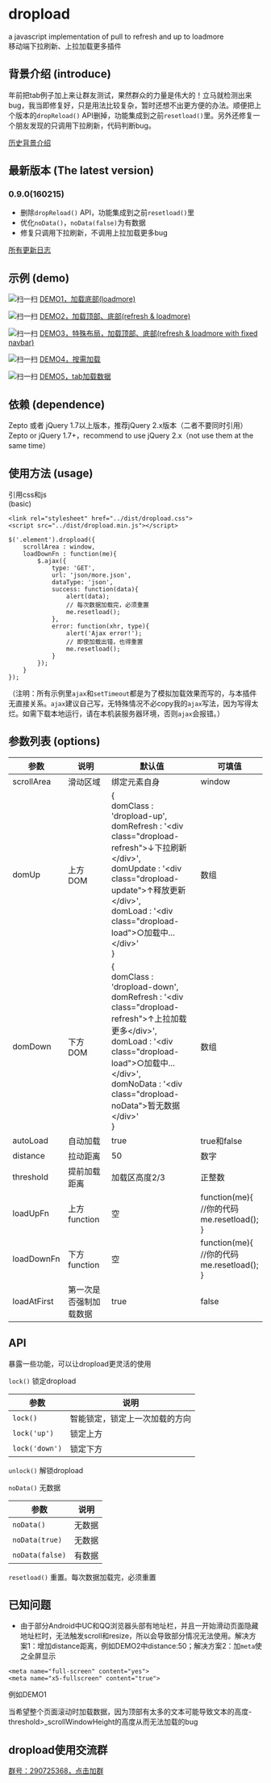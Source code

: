 # dropload
a javascript implementation of pull to refresh and up to loadmore
<br />
移动端下拉刷新、上拉加载更多插件

## 背景介绍 (introduce)

年前把tab例子加上来让群友测试，果然群众的力量是伟大的！立马就检测出来bug，我当即修复好，只是用法比较复杂，暂时还想不出更方便的办法。顺便把上个版本的`dropReload()` API删掉，功能集成到之前`resetload()`里。另外还修复一个朋友发现的只调用下拉刷新，代码判断bug。

[历史背景介绍](Intro.md)

## 最新版本 (The latest version)

### 0.9.0(160215)

* 删除`dropReload()` API，功能集成到之前`resetload()`里
* 优化`noData()`，`noData(false)`为有数据
* 修复只调用下拉刷新，不调用上拉加载更多bug

[所有更新日志](Changelog.md)

## 示例 (demo)

![扫一扫](examples/load-bottom.png)
[DEMO1，加载底部(loadmore)](http://ximan.github.io/dropload/examples/load-bottom.html)

![扫一扫](examples/load-top-bottom.png)
[DEMO2，加载顶部、底部(refresh & loadmore)](http://ximan.github.io/dropload/examples/load-top-bottom.html)

![扫一扫](examples/product-list.png)
[DEMO3，特殊布局，加载顶部、底部(refresh & loadmore with fixed navbar)](http://ximan.github.io/dropload/examples/product-list.html)

![扫一扫](examples/multiple-load.png)
[DEMO4，按需加载](http://ximan.github.io/dropload/examples/multiple-load.html)

![扫一扫](examples/tab.png)
[DEMO5，tab加载数据](http://ximan.github.io/dropload/examples/tab.html)

## 依赖 (dependence)

Zepto 或者 jQuery 1.7以上版本，推荐jQuery 2.x版本（二者不要同时引用）
<br />
Zepto or jQuery 1.7+，recommend to use jQuery 2.x（not use them at the same time）

## 使用方法 (usage)

引用css和js
<br />
(basic)

    <link rel="stylesheet" href="../dist/dropload.css">
    <script src="../dist/dropload.min.js"></script>

````
$('.element').dropload({
    scrollArea : window,
    loadDownFn : function(me){
        $.ajax({
            type: 'GET',
            url: 'json/more.json',
            dataType: 'json',
            success: function(data){
                alert(data);
                // 每次数据加载完，必须重置
                me.resetload();
            },
            error: function(xhr, type){
                alert('Ajax error!');
                // 即使加载出错，也得重置
                me.resetload();
            }
        });
    }
});
````
（注明：所有示例里`ajax`和`setTimeout`都是为了模拟加载效果而写的，与本插件无直接关系。`ajax`建议自己写，无特殊情况不必copy我的`ajax`写法，因为写得太烂。如需下载本地运行，请在本机装服务器环境，否则`ajax`会报错。）

## 参数列表 (options)

|    参数     |     说明     |  默认值 |      可填值     |
|------------|-------------|--------|----------------|
| scrollArea | 滑动区域      | 绑定元素自身 | window |
| domUp      | 上方DOM      | {<br/>domClass : 'dropload-up',<br/>domRefresh : '&lt;div class="dropload-refresh"&gt;↓下拉刷新&lt;/div&gt;',<br/>domUpdate  : '&lt;div class="dropload-update"&gt;↑释放更新&lt;/div&gt;',<br/>domLoad : '&lt;div class="dropload-load"&gt;○加载中...&lt;/div&gt;'<br/>} | 数组 |
| domDown    | 下方DOM      | {<br/>domClass : 'dropload-down',<br/>domRefresh : '&lt;div class="dropload-refresh"&gt;↑上拉加载更多&lt;/div&gt;',<br/>domLoad : '&lt;div class="dropload-load"&gt;○加载中...&lt;/div&gt;',<br/>domNoData : '&lt;div class="dropload-noData"&gt;暂无数据&lt;/div&gt;'<br/>}  | 数组 |
| autoLoad   | 自动加载      | true | true和false |
| distance   | 拉动距离      | 50 | 数字 |
| threshold  | 提前加载距离   | 加载区高度2/3 | 正整数 |
| loadUpFn   | 上方function | 空  | function(me){<br/>//你的代码<br/>me.resetload();<br/>} |
| loadDownFn | 下方function | 空  | function(me){<br/>//你的代码<br/>me.resetload();<br/>} |
| loadAtFirst | 第一次是否强制加载数据 | true  | false|
## API

暴露一些功能，可以让dropload更灵活的使用

`lock()` 锁定dropload

|      参数      |             说明            |
|----------------|----------------------------|
| `lock()`       | 智能锁定，锁定上一次加载的方向 |
| `lock('up')`   | 锁定上方                    |
| `lock('down')` | 锁定下方                    |

`unlock()` 解锁dropload

`noData()` 无数据

|      参数      |             说明            |
|----------------|----------------------------|
| `noData()`     |           无数据            |
| `noData(true)` |           无数据            |
| `noData(false)`|           有数据            |

`resetload()` 重置。每次数据加载完，必须重置

## 已知问题

* 由于部分Android中UC和QQ浏览器头部有地址栏，并且一开始滑动页面隐藏地址栏时，无法触发scroll和resize，所以会导致部分情况无法使用。解决方案1：增加distance距离，例如DEMO2中distance:50；解决方案2：加`meta`使之全屏显示
````
<meta name="full-screen" content="yes">
<meta name="x5-fullscreen" content="true">
````
例如DEMO1

当希望整个页面滚动时加载数据，因为顶部有太多的文本可能导致文本的高度-threshold>_scrollWindowHeight的高度从而无法加载的bug

## dropload使用交流群

[群号：290725368，点击加群](http://shang.qq.com/wpa/qunwpa?idkey=2c58606fdfb5d6be4021a678e1506fdbbbc480aabdca0eeb115c2f4ff5bc69ee)
